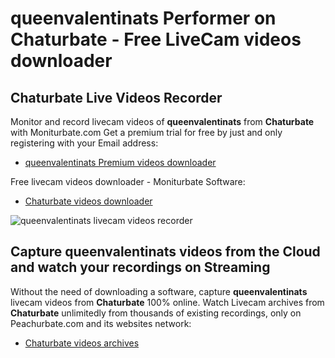 # queenvalentinats Performer on Chaturbate - Free LiveCam videos downloader

## Chaturbate Live Videos Recorder

Monitor and record livecam videos of **queenvalentinats** from **Chaturbate** with Moniturbate.com
Get a premium trial for free by just and only registering with your Email address:
* [queenvalentinats Premium videos downloader](https://moniturbate.com/request-demo-licence-key.html)

Free livecam videos downloader - Moniturbate Software:
* [Chaturbate videos downloader](https://moniturbate.com/moniturbate-download-software.html)

![queenvalentinats livecam videos recorder](https://peachurnet.com/templates/moniturbate-software.png)


## Capture queenvalentinats videos from the Cloud and watch your recordings on Streaming

Without the need of downloading a software, capture **queenvalentinats** livecam videos from **Chaturbate** 100% online.
Watch Livecam archives from **Chaturbate** unlimitedly from thousands of existing recordings, only on Peachurbate.com and its websites network:
* [Chaturbate videos archives](https://peachurnet.com/)